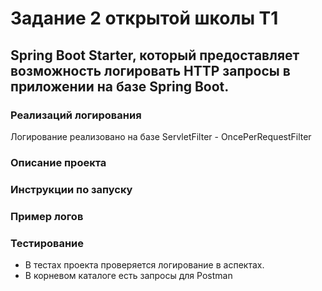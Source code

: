 # Задание 2 открытой школы T1

## Spring Boot Starter, который предоставляет возможность логировать HTTP запросы в приложении на базе Spring Boot.

### Реализаций логирования
Логирование реализовано на базе ServletFilter - OncePerRequestFilter


### Описание проекта

### Инструкции по запуску

### Пример логов

### Тестирование
- В тестах проекта проверяется логирование в аспектах.
- В корневом каталоге есть запросы для Postman
